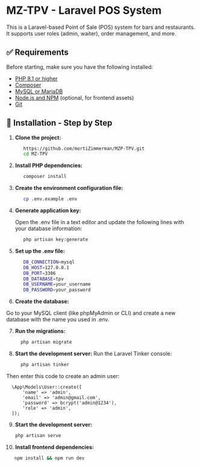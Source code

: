 # MZ-TPV - Laravel POS System

This is a Laravel-based Point of Sale (POS) system for bars and restaurants. It supports user roles (admin, waiter), order management, and more.

## ✅ Requirements

Before starting, make sure you have the following installed:

- [PHP 8.1 or higher](https://www.php.net/)
- [Composer](https://getcomposer.org/)
- [MySQL or MariaDB](https://www.mysql.com/)
- [Node.js and NPM](https://nodejs.org/) (optional, for frontend assets)
- [Git](https://git-scm.com/)

## 🚀 Installation - Step by Step

1. **Clone the project:**

   ```bash
      https://github.com/mortiZimmerman/MZP-TPV.git
      cd MZ-TPV

2. **Install PHP dependencies:**

   ```bash
      composer install

3. **Create the environment configuration file:**

   ```bash
      cp .env.example .env

4. **Generate application key:**

   Open the .env file in a text editor and update the following lines with your database information:

   ```bash
      php artisan key:generate

4. **Set up the .env file:**

   ```bash
      DB_CONNECTION=mysql
      DB_HOST=127.0.0.1
      DB_PORT=3306
      DB_DATABASE=tpv
      DB_USERNAME=your_username
      DB_PASSWORD=your_password

6. **Create the database:**

  Go to your MySQL client (like phpMyAdmin or CLI) and create a new database with the name you used in .env.

7. **Run the migrations:**

   ```bash
     php artisan migrate

8. **Start the development server:**
Run the Laravel Tinker console:

    ```bash
      php artisan tinker
    
Then enter this code to create an admin user:

      \App\Models\User::create([
          'name' => 'admin',
          'email' => 'admin@gmail.com',
          'password' => bcrypt('admin@1234'),
          'role' => 'admin',
      ]);

9. **Start the development server:**

      ```bash
      php artisan serve

10. **Install frontend dependencies:**

   ```bash
      npm install && npm run dev

